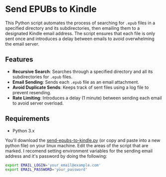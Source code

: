 # Send EPUBs to Kindle

This Python script automates the process of searching for `.epub` files in a specified directory and its subdirectories, then emailing them to a designated Kindle email address. The script ensures that each file is only sent once and introduces a delay between emails to avoid overwhelming the email server.

## Features

- **Recursive Search**: Searches through a specified directory and all its subdirectories for `.epub` files.
- **Email Sending**: Sends each `.epub` file as an email attachment.
- **Avoid Duplicate Sends**: Keeps track of sent files using a log file to prevent resending.
- **Rate Limiting**: Introduces a delay (1 minute) between sending each email to avoid server overload.

## Requirements

- Python 3.x

You'll download the [send-epubs-to-kindle.py](https://github.com/KennethDenson/send-epubs-to-kindle/blob/main/send-epub-to-kindle.py) (or copy and paste into a new python file) on your linux machine. Edit the areas of the script that are marked. I recomend setting environment variables for the sending email address and it's password by doing the following:


```bash
export EMAIL_LOGIN='your_email@example.com'
export EMAIL_PASSWORD='your_password'
